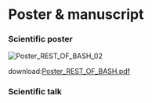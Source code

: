 # Poster & manuscript

### Scientific poster
![Poster_REST_OF_BASH_02](https://user-images.githubusercontent.com/83163446/128735513-d7d20558-7b49-4b86-b479-c07b866a818c.jpg)

download:[Poster_REST_OF_BASH.pdf](https://github.com/AlexDee95/REST_OF_BASH/files/6955745/Poster_REST_OF_BASH.pdf)


### Scientific talk 



